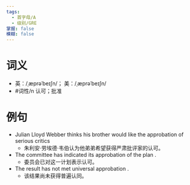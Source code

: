 ```yaml
---
tags:
  - 首字母/A
  - 级别/GRE
掌握: false
模糊: false
---
```

# 词义
- 英：/ˌæprəˈbeɪʃn/； 美：/ˌæprəˈbeɪʃn/
- #词性/n  认可；批准
# 例句
- Julian Lloyd Webber thinks his brother would like the approbation of serious critics
	- 朱利安·劳埃德·韦伯认为他弟弟希望获得严肃批评家的认可。
- The committee has indicated its approbation of the plan .
	- 委员会已对这一计划表示认可。
- The result has not met universal approbation .
	- 该结果尚未获得普遍认同。
